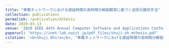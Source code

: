 ```yaml
---
title: "車載ネットワークにおける遅延時間の高時間分解能観測に基づく送信元識別手法"
collection: publications
permalink: /publication/mthesis
date: 2020-03-13
venue: '2020 IEEE 44th Annual Computer Software and Applications Conference (COMPSAC)'
paperurl: 'https://inet-lab.naist.jp/pdf_files/shuji-oh_mthesis.pdf'
citation: '<b>Shuji Ohira</b>, "車載ネットワークにおける遅延時間の高時間分解能観測に基づく送信元識別手法," <i>奈良先端科学技術大学院大学 先端科学技術研究科</i>, Mar. 2020.'
---
```

